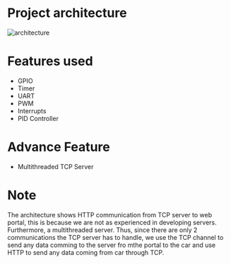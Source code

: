 # Project architecture
![architecture](https://res.cloudinary.com/dc6eqgbc0/image/upload/v1638492773/Architecture_Diagram_wsdfcc.png)

# Features used
+ GPIO
+ Timer
+ UART
+ PWM
+ Interrupts
+ PID Controller

# Advance Feature
+ Multithreaded TCP Server

# Note
The architecture shows HTTP communication from TCP server to web portal, this is because we are not as experienced in developing servers. Furthermore, a multithreaded server. Thus, since there are only 2 communications the TCP server has to handle, we use the TCP channel to send any data comming to the server fro mthe portal to the car and use HTTP to send any data coming from car through TCP.
